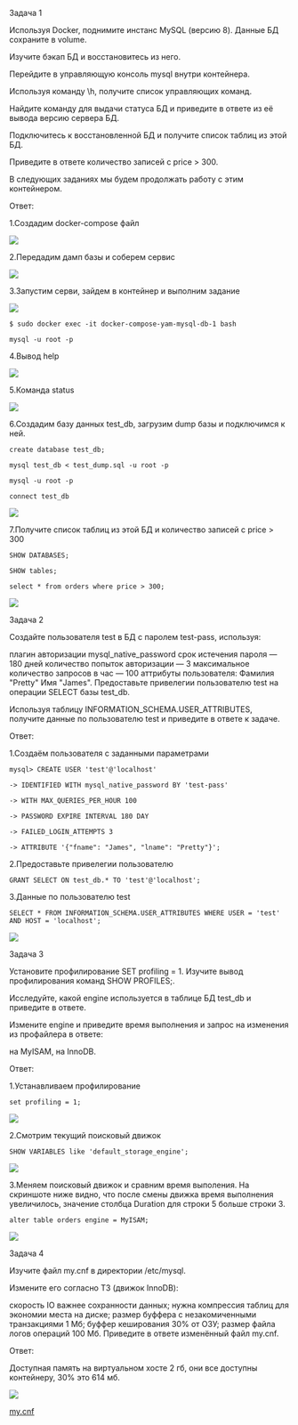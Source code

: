 Задача 1

Используя Docker, поднимите инстанс MySQL (версию 8). Данные БД сохраните в volume.

Изучите бэкап БД и восстановитесь из него.

Перейдите в управляющую консоль mysql внутри контейнера.

Используя команду \h, получите список управляющих команд.

Найдите команду для выдачи статуса БД и приведите в ответе из её вывода версию сервера БД.

Подключитесь к восстановленной БД и получите список таблиц из этой БД.

Приведите в ответе количество записей с price > 300.

В следующих заданиях мы будем продолжать работу с этим контейнером.

Ответ:

1.Создадим docker-compose файл

![](Screenshots/6.3.11.png)

2.Передадим дамп базы и соберем сервис

![](Screenshots/6.3.12.png)

3.Запустим серви, зайдем в контейнер и выполним задание

![](Screenshots/6.3.13.png)

    $ sudo docker exec -it docker-compose-yam-mysql-db-1 bash

    mysql -u root -p

4.Вывод help

![](Screenshots/6.3.14.png)

5.Команда status

![](Screenshots/6.3.15.png)

6.Создадим базу данных test_db, загрузим dump базы и подключимся к ней.

    create database test_db;

    mysql test_db < test_dump.sql -u root -p

    mysql -u root -p

    connect test_db

![](Screenshots/6.3.16.png)

7.Получите список таблиц из этой БД и количество записей с price > 300

    SHOW DATABASES;

    SHOW tables;

    select * from orders where price > 300;

![](Screenshots/6.3.17.png)

Задача 2

Создайте пользователя test в БД c паролем test-pass, используя:

плагин авторизации mysql_native_password
срок истечения пароля — 180 дней
количество попыток авторизации — 3
максимальное количество запросов в час — 100
аттрибуты пользователя:
Фамилия "Pretty"
Имя "James".
Предоставьте привелегии пользователю test на операции SELECT базы test_db.

Используя таблицу INFORMATION_SCHEMA.USER_ATTRIBUTES, получите данные по пользователю test и приведите в ответе к задаче.

Ответ:

1.Создаём пользователя с заданными параметрами

    mysql> CREATE USER 'test'@'localhost'

    -> IDENTIFIED WITH mysql_native_password BY 'test-pass'

    -> WITH MAX_QUERIES_PER_HOUR 100

    -> PASSWORD EXPIRE INTERVAL 180 DAY

    -> FAILED_LOGIN_ATTEMPTS 3

    -> ATTRIBUTE '{"fname": "James", "lname": "Pretty"}';

2.Предоставьте привелегии пользователю

    GRANT SELECT ON test_db.* TO 'test'@'localhost';

3.Данные по пользователю test

    SELECT * FROM INFORMATION_SCHEMA.USER_ATTRIBUTES WHERE USER = 'test' AND HOST = 'localhost';

![](Screenshots/6.3.21.png)

Задача 3

Установите профилирование SET profiling = 1. Изучите вывод профилирования команд SHOW PROFILES;.

Исследуйте, какой engine используется в таблице БД test_db и приведите в ответе.

Измените engine и приведите время выполнения и запрос на изменения из профайлера в ответе:

на MyISAM,
на InnoDB.

Ответ:

1.Устанавливаем профилирование

    set profiling = 1;

![](Screenshots/6.3.31.png)

2.Смотрим текущий поисковый движок

    SHOW VARIABLES like 'default_storage_engine';

![](Screenshots/6.3.32.png)

3.Меняем поисковый движок и сравним время выполения. На скриншоте ниже видно, что после смены движка время выполнения увеличилось, значение столбца Duration для строки 5 больше строки 3.

    alter table orders engine = MyISAM;

![](Screenshots/6.3.33.png)

Задача 4

Изучите файл my.cnf в директории /etc/mysql.

Измените его согласно ТЗ (движок InnoDB):

скорость IO важнее сохранности данных;
нужна компрессия таблиц для экономии места на диске;
размер буффера с незакомиченными транзакциями 1 Мб;
буффер кеширования 30% от ОЗУ;
размер файла логов операций 100 Мб.
Приведите в ответе изменённый файл my.cnf.

Ответ:

Доступная память на виртуальном хосте 2 гб, они все доступны контейнеру, 30% это 614 мб. 

![](Screenshots/6.3.41.png)

[my.cnf](https://github.com/VitaliyW88/devops-netology/blob/78dc8dc7869044b92eb7bfc8621781ed1df35e9b/Files/my.cnf)